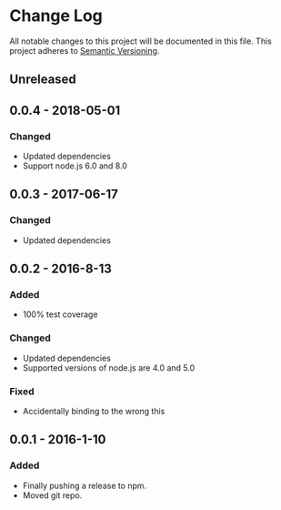 # Change Log
All notable changes to this project will be documented in this file.
This project adheres to [Semantic Versioning](http://semver.org/).

## Unreleased

## 0.0.4 - 2018-05-01
### Changed
- Updated dependencies
- Support node.js 6.0 and 8.0

## 0.0.3 - 2017-06-17
### Changed
- Updated dependencies

## 0.0.2 - 2016-8-13
### Added
- 100% test coverage

### Changed
- Updated dependencies
- Supported versions of node.js are 4.0 and 5.0

### Fixed
 - Accidentally binding to the wrong this

## 0.0.1 - 2016-1-10
### Added
 - Finally pushing a release to npm.
 - Moved git repo.
